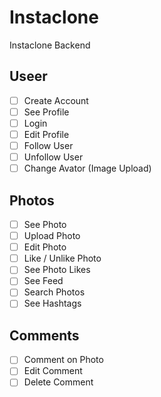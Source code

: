 # Instaclone

Instaclone Backend

## Useer

- [ ] Create Account
- [ ] See Profile
- [ ] Login
- [ ] Edit Profile
- [ ] Follow User
- [ ] Unfollow User
- [ ] Change Avator (Image Upload)

## Photos

- [ ] See Photo
- [ ] Upload Photo
- [ ] Edit Photo
- [ ] Like / Unlike Photo
- [ ] See Photo Likes
- [ ] See Feed
- [ ] Search Photos
- [ ] See Hashtags

## Comments

- [ ] Comment on Photo
- [ ] Edit Comment
- [ ] Delete Comment

